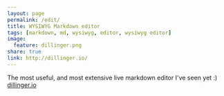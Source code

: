 ```yaml
---
layout: page
permalink: /edit/
title: WYSIWYG Markdown editor
tags: [markdown, md, wysiwyg, editor, wysiwyg editor]
image:
  feature: dillinger.png
share: true
link: http://dillinger.io/
---
```


The most useful, and most extensive live markdown editor I've seen yet :)
[dillinger.io]

[dillinger.io]:http://dillinger.io
